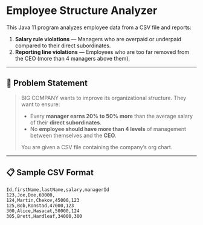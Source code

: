 # Employee Structure Analyzer

This Java 11 program analyzes employee data from a CSV file and reports:

1. **Salary rule violations** — Managers who are overpaid or underpaid compared to their direct subordinates.
2. **Reporting line violations** — Employees who are too far removed from the CEO (more than 4 managers above them).

---

## 📂 Problem Statement

> BIG COMPANY wants to improve its organizational structure. They want to ensure:
> 
> - Every **manager earns 20% to 50% more** than the average salary of their **direct subordinates**.
> - No **employee should have more than 4 levels** of management between themselves and the **CEO**.
>
> You are given a CSV file containing the company’s org chart.

---

## 📋 Sample CSV Format

```csv
Id,firstName,lastName,salary,managerId
123,Joe,Doe,60000,
124,Martin,Chekov,45000,123
125,Bob,Ronstad,47000,123
300,Alice,Hasacat,50000,124
305,Brett,Hardleaf,34000,300
